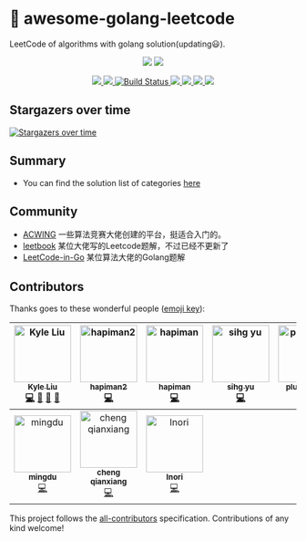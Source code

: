 # 📝 awesome-golang-leetcode

LeetCode of algorithms with golang solution(updating:smiley:).

<p align="center">
    <img src="https://xpnet-public.oss-cn-hangzhou.aliyuncs.com/color_admin_v4.2/frontend/template/assets/img/leetcode/Go-Logo_Aqua.png">
    <img src="https://xpnet-public.oss-cn-hangzhou.aliyuncs.com/color_admin_v4.2/frontend/template/assets/img/leetcode/leetcode.png">
</p>

<p align="center">
    <a href="https://996.icu">
        <img src="https://img.shields.io/badge/link-996.icu-red.svg">
    </a>
    <a href="https://github.com/996icu/996.ICU/blob/master/LICENSE">
        <img src="https://img.shields.io/badge/license-Anti%20996-blue.svg">
    </a>
    <a href="https://www.travis-ci.org/kylesliu/awesome-golang-leetcode">
        <img src="https://www.travis-ci.org/kylesliu/awesome-golang-leetcode.svg?branch=master" alt="Build Status">
    </a>
    <a href="https://codecov.io/gh/kylesliu/awesome-golang-leetcode">
        <img src="https://codecov.io/gh/kylesliu/awesome-golang-leetcode/branch/master/graph/badge.svg" />
    </a>
    <a href="https://img.shields.io/github/stars/kylesliu/awesome-golang-leetcode.svg?label=Stars&style=social">
        <img src="https://golangci.com/badges/github.com/kylesliu/awesome-golang-leetcode.svg" />
    </a>
    <a href="https://img.shields.io/github/stars/kylesliu/awesome-golang-leetcode.svg?label=Stars&style=social">
        <img src="https://img.shields.io/badge/All_Contributors-9-blue.svg" />
    </a>
    <a href="http://hits.dwyl.io/kylesliu/awesome-golang-leetcode">
        <img src="http://hits.dwyl.io/kylesliu/awesome-golang-leetcode.svg" />
    </a>
</p>

## Stargazers over time

[![Stargazers over time](https://starcharts.herokuapp.com/kylesliu/awesome-golang-leetcode.svg)](https://starcharts.herokuapp.com/kylesliu/awesome-golang-leetcode)

## Summary

- You can find the solution list of categories [here](https://leetcode.kyle.link/SUMMARY-LIST.html)


## Community

* [ACWING](https://www.acwing.com/) 一些算法竞赛大佬创建的平台，挺适合入门的。
* [leetbook](https://github.com/hk029/leetbook) 某位大佬写的Leetcode题解，不过已经不更新了
* [LeetCode-in-Go](https://github.com/aQuaYi/LeetCode-in-Go) 某位算法大佬的Golang题解

## Contributors

Thanks goes to these wonderful people ([emoji key](https://github.com/all-contributors/all-contributors#emoji-key)):

<!-- ALL-CONTRIBUTORS-LIST:START - Do not remove or modify this section -->
<!-- prettier-ignore -->
| [<img src="https://avatars0.githubusercontent.com/u/26195433?v=4" width="100px;" alt="Kyle Liu "/><br /><sub><b>Kyle Liu </b></sub>](https://kyle.link)<br />[💻](https://github.com/kylesliu/awesome-golang-leetcode/commits?author=kylesliu "Code") [📝](#blog-kylesliu "Blogposts") [🎨](#design-kylesliu "Design") [📖](https://github.com/kylesliu/awesome-golang-leetcode/commits?author=kylesliu "Documentation") | [<img src="https://avatars3.githubusercontent.com/u/34671440?v=4" width="100px;" alt="hapiman2"/><br /><sub><b>hapiman2</b></sub>](https://github.com/hapiman2)<br />[💻](https://github.com/kylesliu/awesome-golang-leetcode/commits?author=hapiman2 "Code") | [<img src="https://avatars0.githubusercontent.com/u/7567048?v=4" width="100px;" alt="hapiman"/><br /><sub><b>hapiman</b></sub>](https://github.com/hapiman)<br />[💻](https://github.com/kylesliu/awesome-golang-leetcode/commits?author=hapiman "Code") | [<img src="https://avatars2.githubusercontent.com/u/26058740?v=4" width="100px;" alt="sihg yu"/><br /><sub><b>sihg yu</b></sub>](https://github.com/sihgyu)<br />[💻](https://github.com/kylesliu/awesome-golang-leetcode/commits?author=sihgyu "Code") | [<img src="https://avatars3.githubusercontent.com/u/38197795?v=4" width="100px;" alt="plusweiwei"/><br /><sub><b>plusweiwei</b></sub>](https://github.com/plusweiwei)<br />[💻](https://github.com/kylesliu/awesome-golang-leetcode/commits?author=plusweiwei "Code") | [<img src="https://avatars0.githubusercontent.com/u/6274967?v=4" width="100px;" alt="Sandy"/><br /><sub><b>Sandy</b></sub>](https://openset.github.com)<br />[💻](https://github.com/kylesliu/awesome-golang-leetcode/commits?author=openset "Code") | [<img src="https://avatars2.githubusercontent.com/u/23348270?s=400&v=4" width="100px;" alt="Hiep Nguyen"/><br /><sub><b>Hiep Nguyen</b></sub>](https://github.com/hiepndd)<br />[💻](https://github.com/kylesliu/awesome-golang-leetcode/commits?author=hiepndd "Code") |
| :---: | :---: | :---: | :---: | :---: | :---: | :---: |
| [<img src="https://avatars3.githubusercontent.com/u/9403402?s=400&v=4" width="100px;" alt="mingdu"/><br /><sub><b>mingdu</b></sub>](https://github.com/dumingcode)<br />[💻](https://github.com/kylesliu/awesome-golang-leetcode/commits?author=dumingcode "Code") | [<img src="https://avatars0.githubusercontent.com/u/34215053?s=400&v=4" width="100px;" alt="cheng qianxiang"/><br /><sub><b>cheng qianxiang</b></sub>](https://github.com/jameschengds)<br />[💻](https://github.com/kylesliu/awesome-golang-leetcode/commits?author=jameschengds "Code") | [<img src="https://avatars0.githubusercontent.com/u/18567791?s=400&v=4" width="100px;" alt="Inori"/><br /><sub><b>Inori</b></sub>](https://github.com/saenaii)<br />[💻](https://github.com/kylesliu/awesome-golang-leetcode/commits?author=saenaii "Code") |
<!-- ALL-CONTRIBUTORS-LIST:END -->

This project follows the [all-contributors](https://github.com/all-contributors/all-contributors) specification. Contributions of any kind welcome!
